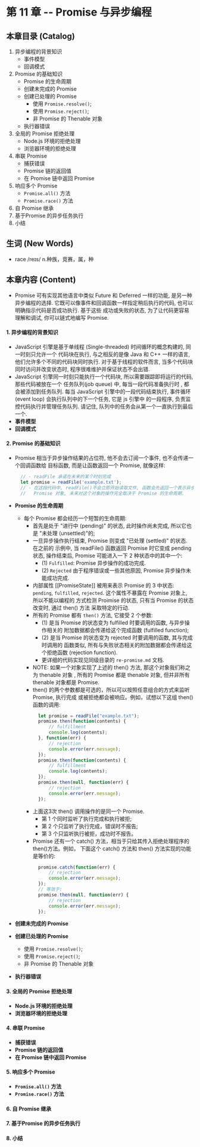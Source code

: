 # 第 11 章 -- Promise 与异步编程



## 本章目录 (Catalog)
1. 异步编程的背景知识
    + 事件模型
    + 回调模式
2. Promise 的基础知识
    + Promise 的生命周期
    + 创建未完成的 Promise
    + 创建已处理的 Promise
        - 使用 `Promise.resolve()`;
        - 使用 `Promise.reject()`;
        - 非 Promise 的 Thenable 对象
    + 执行器错误
3. 全局的 Promise 拒绝处理
    + Node.js 环境的拒绝处理
    + 浏览器环境的拒绝处理
4. 串联 Promise
    + 捕获错误
    + Promise 链的返回值
    + 在 Promise 链中返回 Promise
5. 响应多个 Promise
    + `Promise.all()` 方法
    + `Promise.race()` 方法 
6. 自 Promise 继承
7. 基于Promise 的异步任务执行
8. 小结



## 生词 (New Words)
- race /reɪs/ n.种族，竞赛，属，种




## 本章内容 (Content)
- Promise 可有实现其他语言中类似 Future 和 Deferred 一样的功能, 是另一种异步编程的选择.
  它既可以像事件和回调函数一样指定稍后执行的代码, 也可以明确指示代码是否成功执行. 基于这些
  成功或失败的状态, 为了让代码更容易理解和调试, 你可以链式地编写 Promise.
#### 1. 异步编程的背景知识
- JavaScript 引擎是基于单线程 (Single-threaded) 时间循环的概念构建的, 同一时刻只允许一个
  代码块在执行, 与之相反的是像 Java 和 C++ 一样的语言, 他们允许多个不同的代码块同时执行.
  对于基于线程的软件而言, 当多个代码块同时访问并改变状态时, 程序很难维护并保证状态不会出错.
- JavaScript 引擎同一时刻只能执行一个代码块, 所以需要跟踪即将运行的代码, 那些代码被放在一个
  任务队列(job queue) 中, 每当一段代码准备执行时     , 都会被添加到任务队列. 每当 JavaScript
  引擎中的一段代码结束执行, 事件循环(event loop) 会执行队列中的下一个任务, 它是 js 引擎中
  的一段程序, 负责监控代码执行并管理任务队列. 请记住, 队列中的任务会从第一个一直执行到最后一个.
- **事件模型**
- **回调模式**
#### 2. Promise 的基础知识
- Promise 相当于异步操作结果的占位符, 他不会去订阅一个事件, 也不会传递一个回调函数给
  目标函数, 而是让函数返回一个 Promise, 就像这样:
  ```js
    // - readFile 承诺在未来的某个时刻完成
    let promise = readFile('example.txt');
    // - 在这段代码中, readFile()不会立即开始读取文件, 函数会先返回一个表示异步读取操作的
    //   Promise 对象, 未来对这个对象的操作完全取决于 Promise 的生命周期.
  ```
- **Promise 的生命周期**
    + 每个 Promise 都会经历一个短暂的生命周期: 
        - 首先是处于 "进行中 (pending)" 的状态, 此时操作尚未完成, 所以它也是 
          "未处理 (unsettled)"的;
        - 一旦异步操作执行结束, Promise 则变成 "已处理 (settled)" 的状态. 在之前的
          示例中, 当 readFile() 函数返回 Promise 时它变成 pending 状态, 操作结束后,
          Promise 可能进入一下 2 种状态中的其中一个:
            + (1) `Fulfilled`: Promise 异步操作的成功完成.
            + (2) `Rejected` 由于程序错误或一些其他原因, Promise 异步操作未能成功完成.
        - 内部属性 [[PromiseState]] 被用来表示 Promise 的 3 中状态: `pending`, 
          `fulfilled`, `rejected`. 这个属性不暴露在 Promise 对象上, 所以不能以编程的
          方式检测 Proimise 的状态, 只有当 Promise 的状态改变时, 通过 then() 方法
          采取特定的行动.
        - 所有的 Promise 都有 `then()` 方法, 它接受 2 个参数:
            + (1) 是当 Promise 的状态变为 fulfilled 时要调用的函数, 与异步操作相关的
              附加数据都会传递给这个完成函数 (fulfilled function);
            + (2) 是当 Promise 的状态变为 rejected 时要调用的函数, 其与完成时调用的
              函数类似, 所有与失败状态相关的附加数据都会传递给这个拒绝函数
              (rejection function).
            + 更详细的代码实现见同级目录的 `re-promise.md` 文档.
        - NOTE: 如果一个对象实现了上述的 then() 方法, 那这个对象我们称之为 thenable 对象
          , 所有的 Promise 都是 thenable 对象, 但并非所有 thenable 对象都是 Promise.
        - then() 的两个参数都是可选的，所以可以按照任意组合的方式来监听 Promise, 执行完成
          或被拒绝都会被响应。例如，试想以下这组 then() 函数的调用:
          ```js
            let promise = readFile("example.txt");
            promise.then(function(contents) {
                // fulfillment
                console.log(contents);
            }, function(err) {
                // rejection
                console.error(err.message);
            });
            promise.then(function(contents) {
                // fulfillment
                console.log(contents);
            });
            promise.then(null, function(err) {
                // rejection
                console.error(err.message);
            });
          ```
        - 上面这3次 then() 调用操作的是同一个 Promise.
            + 第 1 个同时监听了执行完成和执行被拒;
            + 第 2 个只监听了执行完成，错误时不报告;
            + 第 3 个只监听执行被拒，成功时不报告。
        - Promise 还有一个 catch() 方法，相当于只给其传入拒绝处理程序的then()方法。例如，
          下面这个 catch() 方法和 then() 方法实现的功能是等价的:
          ```js
            promise.catch(function(err) {
                // rejection
                console.error(err.message);
            });
            // 等效于:
            promise.then(null, function(err) {
                // rejection
                console.error(err.message);
            });
          ```

- **创建未完成的 Promise**
- **创建已处理的 Promise**
    + 使用 `Promise.resolve()`;
    + 使用 `Promise.reject()`;
    + 非 Promise 的 Thenable 对象
- **执行器错误**
#### 3. 全局的 Promise 拒绝处理
- **Node.js 环境的拒绝处理**
- **浏览器环境的拒绝处理**
#### 4. 串联 Promise
- **捕获错误**
- **Promise 链的返回值**
- **在 Promise 链中返回 Promise**
#### 5. 响应多个 Promise
- **`Promise.all()` 方法**
- **`Promise.race()` 方法**
#### 6. 自 Promise 继承
#### 7. 基于Promise 的异步任务执行
#### 8. 小结